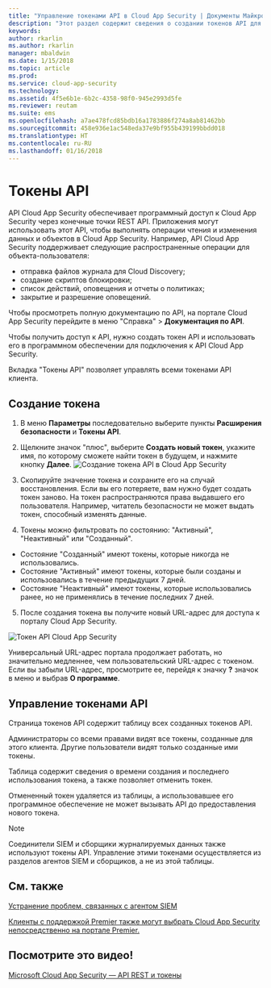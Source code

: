 ```yaml
---
title: "Управление токенами API в Cloud App Security | Документы Майкрософт"
description: "Этот раздел содержит сведения о создании токенов API для Cloud App Security."
keywords: 
author: rkarlin
ms.author: rkarlin
manager: mbaldwin
ms.date: 1/15/2018
ms.topic: article
ms.prod: 
ms.service: cloud-app-security
ms.technology: 
ms.assetid: 4f5e6b1e-6b2c-4358-98f0-945e2993d5fe
ms.reviewer: reutam
ms.suite: ems
ms.openlocfilehash: a7ae478fcd85bdb16a1783886f274a8ab81462bb
ms.sourcegitcommit: 458e936e1ac548eda37e9bf955b439199bbdd018
ms.translationtype: HT
ms.contentlocale: ru-RU
ms.lasthandoff: 01/16/2018
---
```

# <a name="api-tokens"></a>Токены API
    
API Cloud App Security обеспечивает программный доступ к Cloud App Security через конечные точки REST API. Приложения могут использовать этот API, чтобы выполнять операции чтения и изменения данных и объектов в Cloud App Security. Например, API Cloud App Security поддерживает следующие распространенные операции для объекта-пользователя:

- отправка файлов журнала для Cloud Discovery;
- создание скриптов блокировки;
- список действий, оповещения и отчеты о политиках;
- закрытие и разрешение оповещений.

Чтобы просмотреть полную документацию по API, на портале Cloud App Security перейдите в меню "Справка" > **Документация по API**.

Чтобы получить доступ к API, нужно создать токен API и использовать его в программном обеспечении для подключения к API Cloud App Security.

Вкладка "Токены API" позволяет управлять всеми токенами API клиента. 


## <a name="generate-a-token"></a>Создание токена

1. В меню **Параметры** последовательно выберите пункты **Расширения безопасности** и **Токены API**.

2. Щелкните значок "плюс", выберите **Создать новый токен**, укажите имя, по которому сможете найти токен в будущем, и нажмите кнопку **Далее**.
![Создание токена API в Cloud App Security](./media/api-token-gen.png)

3. Скопируйте значение токена и сохраните его на случай восстановления. Если вы его потеряете, вам нужно будет создать токен заново. На токен распространяются права выдавшего его пользователя. Например, читатель безопасности не может выдать токен, способный изменять данные.

4. Токены можно фильтровать по состоянию: "Активный", "Неактивный" или "Созданный". 

  - Состояние "Созданный" имеют токены, которые никогда не использовались. 
  - Состояние "Активный" имеют токены, которые были созданы и использовались в течение предыдущих 7 дней. 
  - Состояние "Неактивный" имеют токены, которые использовались ранее, но не применялись в течение последних 7 дней.
5. После создания токена вы получите новый URL-адрес для доступа к порталу Cloud App Security. 

 ![Токен API Cloud App Security](./media/generate-api-token.png)

Универсальный URL-адрес портала продолжает работать, но значительно медленнее, чем пользовательский URL-адрес с токеном. Если вы забыли URL-адрес, просмотрите ее, перейдя к значку **?** значок в меню и выбрав **О программе**.

## <a name="api-token-management"></a>Управление токенами API

Страница токенов API содержит таблицу всех созданных токенов API.

Администраторы со всеми правами видят все токены, созданные для этого клиента. Другие пользователи видят только созданные ими токены.

Таблица содержит сведения о времени создания и последнего использования токена, а также позволяет отменить токен. 

Отмененный токен удаляется из таблицы, а использовавшее его программное обеспечение не может вызывать API до предоставления нового токена. 

> [!NOTE]
> Соединители SIEM и сборщики журналируемых данных также используют токены API. Управление этими токенами осуществляется из разделов агентов SIEM и сборщиков, а не из этой таблицы. 





## <a name="see-also"></a>См. также  
[Устранение проблем, связанных с агентом SIEM](troubleshooting-siem.md)   

[Клиенты с поддержкой Premier также могут выбрать Cloud App Security непосредственно на портале Premier.](https://premier.microsoft.com/)  

## <a name="check-out-this-video"></a>Посмотрите это видео!
[Microsoft Cloud App Security — API REST и токены](https://channel9.msdn.com/Shows/Microsoft-Security/Microsoft-Cloud-App-Security--REST-APIs-and-Tokens)  